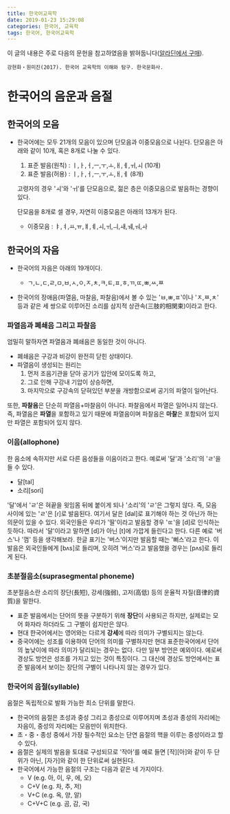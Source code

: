 ```yaml
---
title: 한국어교육학
date: 2019-01-23 15:29:08
categories: 한국어, 교육학
tags: 한국어, 한국어교육학
---
```


이 글의 내용은 주로 다음의 문헌을 참고하였음을 밝혀둡니다(<a href="https://www.aladin.co.kr/shop/wproduct.aspx?ItemId=119809287" target="_blank">알라딘에서 구매</a>).
```
강현화・원미진(2017). 한국어 교육학의 이해와 탐구. 한국문화사.
``` 


# 한국어의 음운과 음절
## 한국어의 모음
- 한국어에는 모두 21개의 모음이 있으며 단모음과 이중모음으로 나뉜다. 단모음은 아래와 같이 10개, 혹은 8개로 나눌 수 있다.
  1. 표준 발음(원칙) : ㅣ,ㅏ,ㅓ,ㅡ,ㅜ,ㅗ,ㅐ,ㅔ,ㅟ,ㅚ (10개)
  2. 표준 발음(허용) : ㅣ,ㅏ,ㅓ,ㅡ,ㅜ,ㅗ,ㅐ,ㅔ (8개)
  
  고령자의 경우 'ㅚ'와 'ㅟ'를 단모음으로, 젊은 층은 이중모음으로 발음하는 경향이 있다.
  
  단모음을 8개로 셀 경우, 자연히 이중모음은 아래의 13개가 된다.
  - 이중모음 : ㅑ,ㅕ,ㅛ,ㅠ,ㅒ,ㅖ,ㅚ,ㅟ,ㅢ,ㅙ,ㅞ,ㅝ,ㅘ

## 한국어의 자음
- 한국어의 자음은 아래의 19개이다.
  - ㄱ,ㄴ,ㄷ,ㄹ,ㅁ,ㅂ,ㅅ,ㅇ,ㅈ,ㅊ,ㅋ,ㅌ,ㅍ,ㅎ,ㄲ,ㄸ,ㅃ,ㅆ,ㅉ

- 한국어의 장애음(파열음, 마찰음, 파찰음)에서 볼 수 있는 'ㅂ,ㅃ,ㅍ'이나 'ㅈ,ㅉ,ㅊ' 등과 같은 세 쌍으로 이루어진 소리를 삼지적 상관속(三肢的相関束)이라고 한다.

### 파열음과 폐쇄음 그리고 파찰음
엄밀히 말하자면 파열음과 폐쇄음은 동일한 것이 아니다.
- 폐쇄음은 구강과 비강이 완전히 닫힌 상태이다.
- 파열음이 생성되는 원리는
  1. 먼저 조음기관을 닫아 공기가 입안에 모이도록 하고, 
  2. 그로 인해 구강내 기압이 상승하면, 
  3. 마지막으로 구강속의 닫혀있던 부분을 개방함으로써 공기의 파열이 일어난다. 
  
또한, **파찰음**은 단순히 파열음+마찰음이 아니다. 파찰음에서 파열은 일어나지 않는다. 즉, 파열음은 **파열**을 포함하고 있기 때문에 파열음이며 파찰음은 **마찰**은 포함되어 있지만 파열은 포함되어 있지 않다.
  
### 이음(allophone)
한 음소에 속하지만 서로 다른 음성들을 이음이라고 한다. 예로써 '달'과 '소리'의 'ㄹ'을 들 수 있다.
- 달\[tal\]
- 소리\[sori\]

'달'에서 'ㄹ'은 혀끝을 윗임몸 뒤에 붙이게 되나 '소리'의 'ㄹ'은 그렇지 않다. 즉, 모음 사이에 있는 'ㄹ'은 \[ɾ\]로 발음된다. 여기서 달은 \[dal\]로 표기해야 하는 것 아닌가 하는 의문이 있을 수 있다. 외국인들은 우리가 '딸'이라고 발음할 경우 'ㄸ'을 \[d\]로 인식하는 듯하다. 따라서 '달'이라고 말하면 \[d\]가 아닌 \[t\]에 가깝게 들린다고 한다. 다른 예로 '버스'나 '껌' 등을 생각해보라. 한글 표기는 '버스'이지만 발음할 때는 '뻐스'라고 한다. 이 발음은 외국인들에게 \[bʌs\]로 들리며, 오히려 '버스'라고 발음했을 경우는 \[pʌs\]로 들리게 된다.

### 초분절음소(suprasegmental phoneme)
초분절음소란 소리의 장단(長短), 강세(強弱), 고저(高低) 등의 운율적 자질(音律的資質)을 말한다. 
- 표준 발음에서는 단어의 뜻을 구분하기 위해 **장단**이 사용되곤 하지만, 실제로는 모어 화자라 하더라도 그 구별이 쉽지만은 않다. 
- 현대 한국어에서는 영어와는 다르게 **강세**에 따라 의미가 구별되지는 않는다.
- 중국어에는 성조를 이용하여 단어의 의미를 구별하지만 현대 표준한국어에서 단어의 높낮이에 따라 의미가 달리되는 경우는 없다. 다만 일부 방언은 예외이다. 예로써 경상도 방언은 성조를 가지고 있는 것이 특징이다. 그 대신에 경상도 방언에서는 표준 발음에서 보이는 장단의 구별이 나타나지 않는 경우가 있다. 

### 한국어의 음절(syllable)
음절은 독립적으로 발화 가능한 최소 단위를 말한다. 
- 한국어의 음절은 초성과 중성 그리고 종성으로 이루어지며 초성과 종성의 자리에는 자음이, 중성의 자리에는 모음만이 위치한다.
- 초・중・종성 중에서 가장 필수적인 요소는 단연 음절의 핵을 이루는 중성이라고 할 수 있다.
- 음절은 실제의 발음을 토대로 구성되므로 '작아'를 예로 들면 \[작\]\[아\]와 같이 두 단위가 아닌, \[자가\]와 같이 한 단위로써 실현된다.
- 한국어에서 가능한  음절의 구조는 다음과 같은 네 가지이다.
  - V (e.g. 아, 이, 우, 에, 오)
  - C+V (e.g. 차, 추, 저)
  - V+C (e.g. 옥, 양, 알)
  - C+V+C (e.g. 곰, 감, 국)
